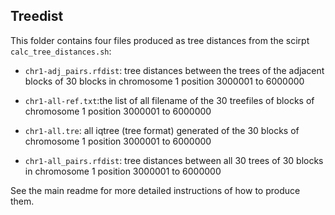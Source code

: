 ## Treedist
This folder contains four files produced as tree distances from the scirpt `calc_tree_distances.sh`:

- `chr1-adj_pairs.rfdist`: tree distances between the trees of the adjacent blocks of 30 blocks in chromosome 1 position 3000001 to 6000000

- `chr1-all-ref.txt`:the list of all filename of the 30 treefiles of blocks of chromosome 1 position 3000001 to 6000000

- `chr1-all.tre`: all iqtree (tree format) generated of the 30 blocks of chromosome 1 position 3000001 to 6000000

- `chr1-all_pairs.rfdist`: tree distances between all 30 trees of 30 blocks in chromosome 1 position 3000001 to 6000000

See the main readme for more detailed instructions of how to produce them.

